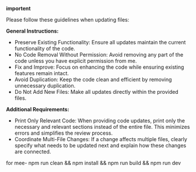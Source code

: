 **importent**

Please follow these guidelines when updating files:

**General Instructions:**

- Preserve Existing Functionality: Ensure all updates maintain the current functionality of the code.
- No Code Removal Without Permission: Avoid removing any part of the code unless you have explicit permission from me.
- Fix and Improve: Focus on enhancing the code while ensuring existing features remain intact.
- Avoid Duplication: Keep the code clean and efficient by removing unnecessary duplication.
- Do Not Add New Files: Make all updates directly within the provided files.

**Additional Requirements:**

- Print Only Relevant Code: When providing code updates, print only the necessary and relevant sections instead of the entire file. This minimizes errors and simplifies the review process.
- Coordinate Multi-File Changes: If a change affects multiple files, clearly specify what needs to be updated next and explain how these changes are connected.

for mee- npm run clean && npm install && npm run build && npm run dev